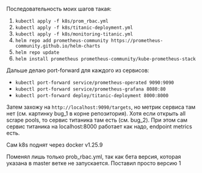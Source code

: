 Последовательность моих шагов такая:

1. `kubectl apply -f k8s/prom_rbac.yml`
2. `kubectl apply -f k8s/titanic-deployment.yml`
3. `kubectl apply -f k8s/monitoring-titanic.yml`
4. `helm repo add prometheus-community https://prometheus-community.github.io/helm-charts`
5. `helm repo update`
6. `helm install prometheus prometheus-community/kube-prometheus-stack`

Дальше делаю port-forward для каждого из сервисов:
- `kubectl port-forward service/prometheus-operated 9090:9090`
- `kubectl port-forward service/prometheus-grafana 8080:80`
- `kubectl port-forward deploy/titanic-deployment 8000:8000`

Затем захожу на `http://localhost:9090/targets`, но метрик сервиса там нет (см. картинку bug_1 в корне репозитория). Хотя если открыть all scrape pools, то сервис титаника там есть (см. bug_2). При этом сам сервис титаника на localhost:8000 работает как надо, endpoint metrics есть.

Сам k8s поднят через docker v1.25.9

Поменял лишь только prob_rbac.yml, так как бета версия, которая указана в master ветке не запускается. Поставил просто версию 1


